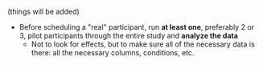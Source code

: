 (things will be added)

* Before scheduling a "real" participant, run **at least one**, preferably 2 or 3,
  pilot participants through the entire study and **analyze the data**
    * Not to look for effects, but to make sure all of the necessary data is there:
      all the necessary columns, conditions, etc.
